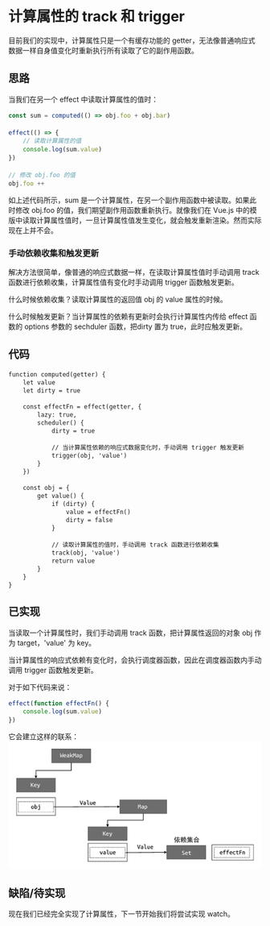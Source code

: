 # 计算属性的 track 和 trigger
目前我们的实现中，计算属性只是一个有缓存功能的 getter，无法像普通响应式数据一样自身值变化时重新执行所有读取了它的副作用函数。

## 思路
当我们在另一个 effect 中读取计算属性的值时：
```js
const sum = computed(() => obj.foo + obj.bar)

effect(() => {
    // 读取计算属性的值
    console.log(sum.value)
})

// 修改 obj.foo 的值
obj.foo ++
```
如上述代码所示，sum 是一个计算属性，在另一个副作用函数中被读取。如果此时修改 obj.foo 的值，我们期望副作用函数重新执行。就像我们在 Vue.js 中的模版中读取计算属性值时，一旦计算属性值发生变化，就会触发重新渲染。然而实际现在上并不会。

### 手动依赖收集和触发更新
解决方法很简单，像普通的响应式数据一样，在读取计算属性值时手动调用 track 函数进行依赖收集，计算属性值有变化时手动调用 trigger 函数触发更新。

什么时候依赖收集？读取计算属性的返回值 obj 的 value 属性的时候。

什么时候触发更新？当计算属性的依赖有更新时会执行计算属性内传给 effect 函数的 options 参数的 sechduler 函数，把dirty 置为 true，此时应触发更新。

## 代码
```js{10-11,22-23}
function computed(getter) {
    let value
    let dirty = true

    const effectFn = effect(getter, {
        lazy: true,
        scheduler() {
            dirty = true

            // 当计算属性依赖的响应式数据变化时，手动调用 trigger 触发更新
            trigger(obj, 'value')
        }
    })

    const obj = {
        get value() {
            if (dirty) {
                value = effectFn()
                dirty = false
            }

            // 读取计算属性的值时，手动调用 track 函数进行依赖收集
            track(obj, 'value')
            return value
        }
    }
}
```

## 已实现
当读取一个计算属性时，我们手动调用 track 函数，把计算属性返回的对象 obj 作为 target，'value' 为 key。

当计算属性的响应式依赖有变化时，会执行调度器函数，因此在调度器函数内手动调用 trigger 函数触发更新。

对于如下代码来说：
```js
effect(function effectFn() {
    console.log(sum.value)
})
```
它会建立这样的联系：
![](计算属性与副作用函数的依赖关系.png)

## 缺陷/待实现
现在我们已经完全实现了计算属性，下一节开始我们将尝试实现 watch。

